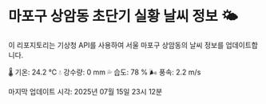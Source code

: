 
# 마포구 상암동 초단기 실황 날씨 정보 🌤️

이 리포지토리는 기상청 API를 사용하여 서울 마포구 상암동의 날씨 정보를 업데이트합니다. 

🌡️ 기온: 24.2 ℃
💧 강수량: 0 mm
💦 습도: 78 %
🌬️ 풍속: 2.2 m/s

마지막 업데이트 시각: 2025년 07월 15일 23시 12분    

